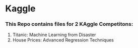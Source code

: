# Kaggle

### This Repo contains files for 2 KAggle Competitons:
1. Titanic: Machine Learning from Disaster
2. House Prices: Advanced Regression Techniques
